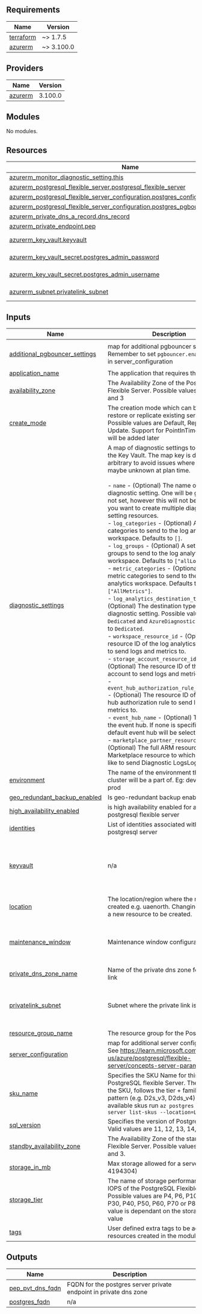 <!-- BEGIN_TF_DOCS -->
## Requirements

| Name | Version |
|------|---------|
| <a name="requirement_terraform"></a> [terraform](#requirement\_terraform) | ~> 1.7.5 |
| <a name="requirement_azurerm"></a> [azurerm](#requirement\_azurerm) | ~> 3.100.0 |

## Providers

| Name | Version |
|------|---------|
| <a name="provider_azurerm"></a> [azurerm](#provider\_azurerm) | 3.100.0 |

## Modules

No modules.

## Resources

| Name | Type |
|------|------|
| [azurerm_monitor_diagnostic_setting.this](https://registry.terraform.io/providers/hashicorp/azurerm/latest/docs/resources/monitor_diagnostic_setting) | resource |
| [azurerm_postgresql_flexible_server.postgresql_flexible_server](https://registry.terraform.io/providers/hashicorp/azurerm/latest/docs/resources/postgresql_flexible_server) | resource |
| [azurerm_postgresql_flexible_server_configuration.postgres_configuration](https://registry.terraform.io/providers/hashicorp/azurerm/latest/docs/resources/postgresql_flexible_server_configuration) | resource |
| [azurerm_postgresql_flexible_server_configuration.postgres_pgbouncer_configuration](https://registry.terraform.io/providers/hashicorp/azurerm/latest/docs/resources/postgresql_flexible_server_configuration) | resource |
| [azurerm_private_dns_a_record.dns_record](https://registry.terraform.io/providers/hashicorp/azurerm/latest/docs/resources/private_dns_a_record) | resource |
| [azurerm_private_endpoint.pep](https://registry.terraform.io/providers/hashicorp/azurerm/latest/docs/resources/private_endpoint) | resource |
| [azurerm_key_vault.keyvault](https://registry.terraform.io/providers/hashicorp/azurerm/latest/docs/data-sources/key_vault) | data source |
| [azurerm_key_vault_secret.postgres_admin_password](https://registry.terraform.io/providers/hashicorp/azurerm/latest/docs/data-sources/key_vault_secret) | data source |
| [azurerm_key_vault_secret.postgres_admin_username](https://registry.terraform.io/providers/hashicorp/azurerm/latest/docs/data-sources/key_vault_secret) | data source |
| [azurerm_subnet.privatelink_subnet](https://registry.terraform.io/providers/hashicorp/azurerm/latest/docs/data-sources/subnet) | data source |

## Inputs

| Name | Description | Type | Default | Required |
|------|-------------|------|---------|:--------:|
| <a name="input_additional_pgbouncer_settings"></a> [additional\_pgbouncer\_settings](#input\_additional\_pgbouncer\_settings) | map for additional pgbouncer settings. Remember to set `pgbouncer.enabled` to true in server\_configuration | <pre>map(object({<br>    config_value = string<br>  }))</pre> | `{}` | no |
| <a name="input_application_name"></a> [application\_name](#input\_application\_name) | The application that requires this resource | `string` | n/a | yes |
| <a name="input_availability_zone"></a> [availability\_zone](#input\_availability\_zone) | The Availability Zone of the PostgreSQL Flexible Server. Possible values are 1, 2 and 3 | `string` | `"1"` | no |
| <a name="input_create_mode"></a> [create\_mode](#input\_create\_mode) | The creation mode which can be used to restore or replicate existing servers. Possible values are Default, Replica and Update. Support for PointInTimeRestore will be added later | `string` | `"Default"` | no |
| <a name="input_diagnostic_settings"></a> [diagnostic\_settings](#input\_diagnostic\_settings) | A map of diagnostic settings to create on the Key Vault. The map key is deliberately arbitrary to avoid issues where map keys maybe unknown at plan time.<br><br>- `name` - (Optional) The name of the diagnostic setting. One will be generated if not set, however this will not be unique if you want to create multiple diagnostic setting resources.<br>- `log_categories` - (Optional) A set of log categories to send to the log analytics workspace. Defaults to `[]`.<br>- `log_groups` - (Optional) A set of log groups to send to the log analytics workspace. Defaults to `["allLogs"]`.<br>- `metric_categories` - (Optional) A set of metric categories to send to the log analytics workspace. Defaults to `["AllMetrics"]`.<br>- `log_analytics_destination_type` - (Optional) The destination type for the diagnostic setting. Possible values are `Dedicated` and `AzureDiagnostics`. Defaults to `Dedicated`.<br>- `workspace_resource_id` - (Optional) The resource ID of the log analytics workspace to send logs and metrics to.<br>- `storage_account_resource_id` - (Optional) The resource ID of the storage account to send logs and metrics to.<br>- `event_hub_authorization_rule_resource_id` - (Optional) The resource ID of the event hub authorization rule to send logs and metrics to.<br>- `event_hub_name` - (Optional) The name of the event hub. If none is specified, the default event hub will be selected.<br>- `marketplace_partner_resource_id` - (Optional) The full ARM resource ID of the Marketplace resource to which you would like to send Diagnostic LogsLogs. | <pre>map(object({<br>    name                                     = optional(string, null)<br>    log_categories                           = optional(set(string), [])<br>    log_groups                               = optional(set(string), ["allLogs"])<br>    metric_categories                        = optional(set(string), ["AllMetrics"])<br>    log_analytics_destination_type           = optional(string, "Dedicated")<br>    workspace_resource_id                    = optional(string, null)<br>    storage_account_resource_id              = optional(string, null)<br>    event_hub_authorization_rule_resource_id = optional(string, null)<br>    event_hub_name                           = optional(string, null)<br>    marketplace_partner_resource_id          = optional(string, null)<br>  }))</pre> | `{}` | no |
| <a name="input_environment"></a> [environment](#input\_environment) | The name of the environment that the cluster will be a part of. Eg: dev, qa, uat, sit, prod | `string` | n/a | yes |
| <a name="input_geo_redundant_backup_enabled"></a> [geo\_redundant\_backup\_enabled](#input\_geo\_redundant\_backup\_enabled) | Is geo-redundant backup enabled. | `bool` | `false` | no |
| <a name="input_high_availability_enabled"></a> [high\_availability\_enabled](#input\_high\_availability\_enabled) | is high availability enabled for azure postgresql flexible server | `bool` | `false` | no |
| <a name="input_identities"></a> [identities](#input\_identities) | List of identities associated with the postgresql server | `list(string)` | `[]` | no |
| <a name="input_keyvault"></a> [keyvault](#input\_keyvault) | n/a | <pre>object({<br>    name                        = string<br>    resource_group              = string<br>    postgres_admin_username_key = string<br>    postgres_admin_password_key = string<br>  })</pre> | n/a | yes |
| <a name="input_location"></a> [location](#input\_location) | The location/region where the resource is created e.g. uaenorth. Changing this forces a new resource to be created. | `string` | `"uaenorth"` | no |
| <a name="input_maintenance_window"></a> [maintenance\_window](#input\_maintenance\_window) | Maintenance window configuration | <pre>object({<br>    day_of_week  = number<br>    start_hour   = number<br>    start_minute = number<br>  })</pre> | `null` | no |
| <a name="input_private_dns_zone_name"></a> [private\_dns\_zone\_name](#input\_private\_dns\_zone\_name) | Name of the private dns zone for private link | `string` | `null` | no |
| <a name="input_privatelink_subnet"></a> [privatelink\_subnet](#input\_privatelink\_subnet) | Subnet where the private link is required. | <pre>object({<br>    name           = string<br>    vnet_name      = string<br>    resource_group = string<br>  })</pre> | `null` | no |
| <a name="input_resource_group_name"></a> [resource\_group\_name](#input\_resource\_group\_name) | The resource group for the Postgres DB | `string` | n/a | yes |
| <a name="input_server_configuration"></a> [server\_configuration](#input\_server\_configuration) | map for additional server configurations. See https://learn.microsoft.com/en-us/azure/postgresql/flexible-server/concepts-server-parameters | <pre>map(object({<br>    config_value = string<br>  }))</pre> | `{}` | no |
| <a name="input_sku_name"></a> [sku\_name](#input\_sku\_name) | Specifies the SKU Name for this PostgreSQL flexible Server. The name of the SKU, follows the tier + family + cores pattern (e.g. D2s\_v3, D2ds\_v4). For available skus run `az postgres flexible-server list-skus --location=LOCATION` | `string` | n/a | yes |
| <a name="input_sql_version"></a> [sql\_version](#input\_sql\_version) | Specifies the version of PostgreSQL to use. Valid values are 11, 12, 13, 14, 15, 16 | `string` | `"11"` | no |
| <a name="input_standby_availability_zone"></a> [standby\_availability\_zone](#input\_standby\_availability\_zone) | The Availability Zone of the standby Flexible Server. Possible values are 1, 2 and 3. | `string` | `"2"` | no |
| <a name="input_storage_in_mb"></a> [storage\_in\_mb](#input\_storage\_in\_mb) | Max storage allowed for a server (5120 - 4194304) | `string` | `"262144"` | no |
| <a name="input_storage_tier"></a> [storage\_tier](#input\_storage\_tier) | The name of storage performance tier for IOPS of the PostgreSQL Flexible Server. Possible values are P4, P6, P10, P15, P20, P30, P40, P50, P60, P70 or P80. Default value is dependant on the storage\_mb value | `string` | n/a | yes |
| <a name="input_tags"></a> [tags](#input\_tags) | User defined extra tags to be added to all resources created in the module | `map(string)` | `{}` | no |

## Outputs

| Name | Description |
|------|-------------|
| <a name="output_pep_pvt_dns_fqdn"></a> [pep\_pvt\_dns\_fqdn](#output\_pep\_pvt\_dns\_fqdn) | FQDN for the postgres server private endpoint in private dns zone |
| <a name="output_postgres_fqdn"></a> [postgres\_fqdn](#output\_postgres\_fqdn) | n/a |
<!-- END_TF_DOCS -->